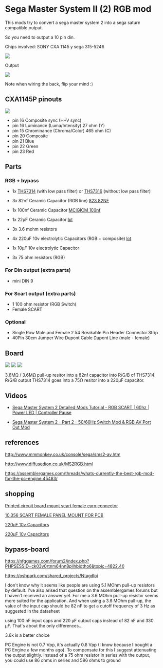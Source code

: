 # Sega Master System II (2) RGB mod

This mods try to convert a sega master system 2 into a sega saturn compatible
output.

So you need to output a 10 pin din.


Chips involved: SONY CXA 1145 y sega 315-5246

<img src="master-system-2-rgb-schema.png" />

Output

<img src="s-video-schema.jpg" />

Note when wiring the back, flip your mind :)


## CXA1145P pinouts

<img src="../CXA1145P-pinouts.png" />

* pin 16 Composite sync (H+V sync)
* pin 16 Luminance (Luma/Intensity) 27 ohm (Y)
* pin 15 Chrominance (Chroma/Color) 465 ohm (C)
* pin 20 Composite
* pin 21 Blue
* pin 22 Green
* pin 23 Red

## Parts

### RGB + bypass

* 1x [THS7314](https://es.aliexpress.com/item/Free-shipping-10pcs-THS7314DRG4-SMD-Amplifier-SOIC8-THS7314/32821904221.html) (with low pass filter) or [THS7316](https://es.aliexpress.com/item/10-piezas-THS7316DR-THS7316D-THS7316-7316-sop-8-Chipset-nuevo-original/32896846282.html) (without low pass filter)
* 3x 82nf Ceramic Capacitor (RGB line) [823 82NF](https://es.aliexpress.com/item/50-Unid-monol-tico-condensador-392-393-470-471-473-474-475-561-562-820-823/32865098105.html)
* 1x 100nf Ceramic Capacitor [
MCIGICM 100nf](https://es.aliexpress.com/store/product/300pF-301-99030-Free-shipping-1000pcs-50value-50V-Ceramic-Capacitor-Assorted-kit-Assortment-Set-300pF-301/506373_32373022357.html)
* 1x 22µF Ceramic Capacitor [lot](https://es.aliexpress.com/item/12valuesX10pcs-120pcs-0-22UF-470UF-Aluminum-electrolytic-capacitors-Assorted-Kit/32345937589.html)
* 3x 3.6 mohm resistors

* 4x 220µF 10v electrolytic Capacitors (RGB + composite) [lot](https://es.aliexpress.com/item/12valuesX10pcs-120pcs-0-22UF-470UF-Aluminum-electrolytic-capacitors-Assorted-Kit/32345937589.html)
* 1x 10µF 10v electrolytic Capacitor
* 3x 75 ohm resistors (RGB)

### For Din output (extra parts)

* mini DIN 9

### For Scart output (extra parts)

* 1 100 ohm resistor (RGB Switch)
* Female SCART


### Optional

* Single Row Male and Female 2.54 Breakable Pin Header Connector Strip
* 40Pin 30cm Jumper Wire Dupont Cable Dupont Line (male - female)

## Board

<img src="master-system-2-rgb-schema-board-alt.gif" />

<img src="master-system-2-rgb-schema-board-back.jpg" />

<img src="master-system-2-rgb-schema-board-front.jpg" />


3.6MΩ / 3.6MΩ pull-up resitor into a 82nf capacitor into R/G/B of THS7314.
R/G/B output THS7314 goes into a 75Ω resitor into a 220µF capacitor.

## Videos

* [Sega Master System 2 Detailed Mods Tutorial - RGB SCART | 60hz | Power LED | Controller Pause](https://www.youtube.com/watch?v=syeN58Osg24)

* [Sega Master System 2 - Part 2 - 50/60Hz Switch Mod & RGB AV Port Out Mod](https://www.youtube.com/watch?v=EwZoASNpmys)

## references

http://www.mmmonkey.co.uk/console/sega/sms2-av.htm

http://www.diffusedion.co.uk/MS2RGB.html

https://assemblergames.com/threads/whats-currently-the-best-rgb-mod-for-the-pc-engine.45483/

## shopping

[Printed circuit board mount scart female euro connector](https://www.electronicaembajadores.com/en/Productos/Detalle/CT99CHP/connectors/scart-connectors/printed-circuit-board-mount-scart-female-euro-connector)

[10.356 SCART FEMALE PANEL MOUNT FOR PCB](https://www.cetronic.es/sqlcommerce/disenos/plantilla1/seccion/producto/DetalleProducto.jsp?idIdioma=1&idTienda=93&codProducto=999019156&cPath=502)


[220µF 10v Capacitors](https://www.electronicaembajadores.com/en/Productos/Detalle/COEL22710-85/capacitors/electrolytic-capacitors/radial-electrolytic-capacitor-220-µF-10-v)

[220µF 10v Capacitors](https://www.electronicaembajadores.com/en/Productos/Detalle/COEL22710/capacitors/electrolytic-capacitors/radial-electrolytic-capacitor-220-µF-10-v-105-c)


## bypass-board

https://nfggames.com/forum2/index.php?PHPSESSID=ck03v0rtnm64nn8pllhbidtho6&topic=4822.40

https://oshpark.com/shared_projects/Ntagdloi


I don't know why it seems like people are using 5.1 MOhm pull-up resistors by default. I've also arised that question on the assemblergames forums but I haven't received an answer yet.
For me a 3.6 MOhm pull-up resistor seems more suited for the application. And when using a 3.6 MOhm pull-up, the value of the input cap should be 82 nF to get a cutoff frequency of 3 Hz as suggested in the datasheet

using 100 nF input caps and 220 µF output caps instead of 82 nF and 330 µF. That's about the only differences...


3.6k is a better choice



 PC Engine is not 0.7 Vpp, it's actually 0.8 Vpp (I know because I bought a PC Engine a few months ago). To compensate for this I suggest attenuating the output slightly. Instead of a 75 ohm resistor in series with the output, you could use 86 ohms in series and 586 ohms to ground
